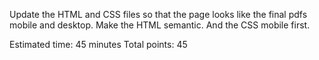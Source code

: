Update the HTML and CSS files so that the page looks like the final pdfs mobile and desktop. 
Make the HTML semantic. And the CSS mobile first. 

Estimated time: 45 minutes
Total points: 45